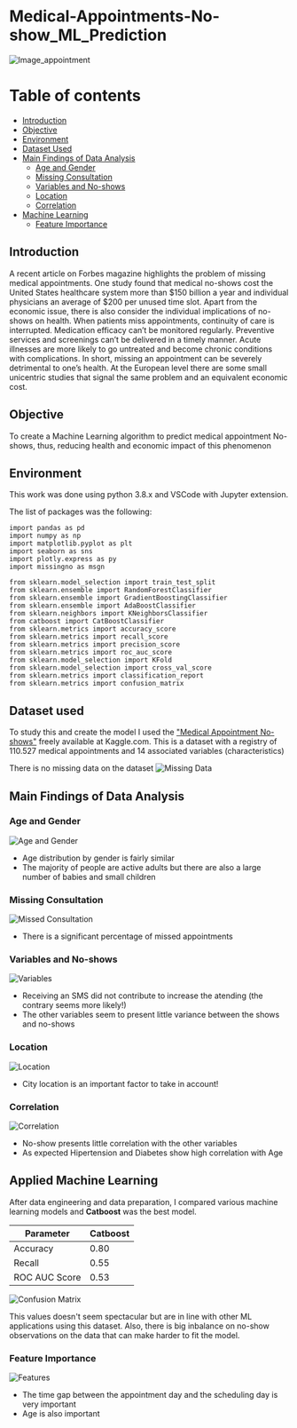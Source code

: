 # Medical-Appointments-No-show_ML_Prediction

![Image_appointment](https://www.everseat.com/wp-content/uploads/2015/10/appointment_1500x1000-800x400.png)

# Table of contents
* [Introduction](#Introduction)
* [Objective](#Objective)
* [Environment](#Environment)
* [Dataset Used](#Dataset-Used)
* [Main Findings of Data Analysis](#Main-Findings-of-Data-Analysis)  
  * [Age and Gender](#Age-and-Gender)  
  * [Missing Consultation](#Missing-Consultation)
  * [Variables and No-shows](#Variables-and-No-shows)
  * [Location](#Location)
  * [Correlation](#Correlation)
* [Machine Learning](#Applied-Machine-Learning)
  * [Feature Importance](#Feature-Importance)


## Introduction
A recent article on Forbes magazine highlights the problem of missing medical appointments. One study found that medical no-shows cost the United  States healthcare system more than $150 billion a year and individual physicians an average of $200 per unused time slot. Apart from the economic issue, there is also consider the individual implications of no-shows on health. When patients miss appointments, continuity of care is interrupted. Medication efficacy can’t be monitored regularly. Preventive services and screenings can’t be delivered in a timely manner. Acute illnesses are more likely to go untreated and become chronic conditions with complications. In short, missing an appointment can be severely detrimental to one’s health. At the European level there are some small unicentric studies that signal the same problem and an equivalent economic cost. 

## Objective
To create a Machine Learning algorithm to predict medical appointment No-shows, thus, reducing health and economic impact of this phenomenon

## Environment
This work was done using python 3.8.x and VSCode with Jupyter extension. 

The list of packages was the following:

```
import pandas as pd 
import numpy as np 
import matplotlib.pyplot as plt 
import seaborn as sns 
import plotly.express as py 
import missingno as msgn

from sklearn.model_selection import train_test_split
from sklearn.ensemble import RandomForestClassifier
from sklearn.ensemble import GradientBoostingClassifier
from sklearn.ensemble import AdaBoostClassifier
from sklearn.neighbors import KNeighborsClassifier
from catboost import CatBoostClassifier
from sklearn.metrics import accuracy_score
from sklearn.metrics import recall_score
from sklearn.metrics import precision_score
from sklearn.metrics import roc_auc_score
from sklearn.model_selection import KFold
from sklearn.model_selection import cross_val_score
from sklearn.metrics import classification_report
from sklearn.metrics import confusion_matrix
``` 

## Dataset used
To study this and create the model I used the ["Medical Appointment No-shows"](https://www.kaggle.com/joniarroba/noshowappointments) freely available at Kaggle.com. 
This is a dataset with a registry of  110.527 medical appointments and 14 associated variables (characteristics)

There is no missing data on the dataset
![Missing Data](/graphs/missing_data.png)


## Main Findings of Data Analysis
### Age and Gender

![Age and Gender](/graphs/age_gender.png)

* Age distribution by gender is fairly similar
* The majority of people are active adults but there are also a large number of babies and small children

### Missing Consultation

![Missed Consultation](/graphs/missing_consultations.png)

* There is a significant percentage of missed appointments

### Variables and No-shows

![Variables](/graphs/variables.png)

* Receiving an SMS did not contribute to increase the atending (the contrary seems more likely!)
* The other variables seem to present little variance between the shows and no-shows

### Location

![Location](/graphs/neighbourhood.png)

* City location is an important factor to take in account!

### Correlation

![Correlation](/graphs/correlation.png)

* No-show presents little correlation with the other variables
* As expected Hipertension and Diabetes show high correlation with Age

## Applied Machine Learning

After data engineering and data preparation, I compared various machine learning models and **Catboost** was the best model.

Parameter | Catboost
------------ | -------------
Accuracy | 0.80
Recall | 0.55
ROC AUC Score | 0.53


![Confusion Matrix](/graphs/confusion_matrix.png)

This values doesn't seem spectacular but are in line with other ML applications using this dataset. Also, there is big inbalance on no-show observations on the data that can make harder to fit the model.

### Feature Importance

![Features](/graphs/features.png)

*  The time gap between the appointment day and the scheduling day is very important
*  Age is also important

